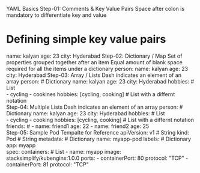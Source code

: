 YAML Basics
Step-01: Comments & Key Value Pairs
Space after colon is mandatory to differentiate key and value
# Defining simple key value pairs
name: kalyan
age: 23
city: Hyderabad
Step-02: Dictionary / Map
Set of properties grouped together after an item
Equal amount of blank space required for all the items under a dictionary
person:
  name: kalyan
  age: 23
  city: Hyderabad
Step-03: Array / Lists
Dash indicates an element of an array
person: # Dictionary
  name: kalyan
  age: 23
  city: Hyderabad
  hobbies: # List  
    - cycling
    - cookines
  hobbies: [cycling, cooking]   # List with a differnt notation  
Step-04: Multiple Lists
Dash indicates an element of an array
person: # Dictionary
  name: kalyan
  age: 23
  city: Hyderabad
  hobbies: # List  
    - cycling
    - cooking
  hobbies: [cycling, cooking]   # List with a differnt notation  
  friends: # 
    - name: friend1
      age: 22
    - name: friend2
      age: 25            
Step-05: Sample Pod Tempalte for Reference
apiVersion: v1 # String
kind: Pod  # String
metadata: # Dictionary
  name: myapp-pod
  labels: # Dictionary 
    app: myapp         
spec:
  containers: # List
    - name: myapp
      image: stacksimplify/kubenginx:1.0.0
      ports:
        - containerPort: 80
          protocol: "TCP"
        - containerPort: 81
          protocol: "TCP"
